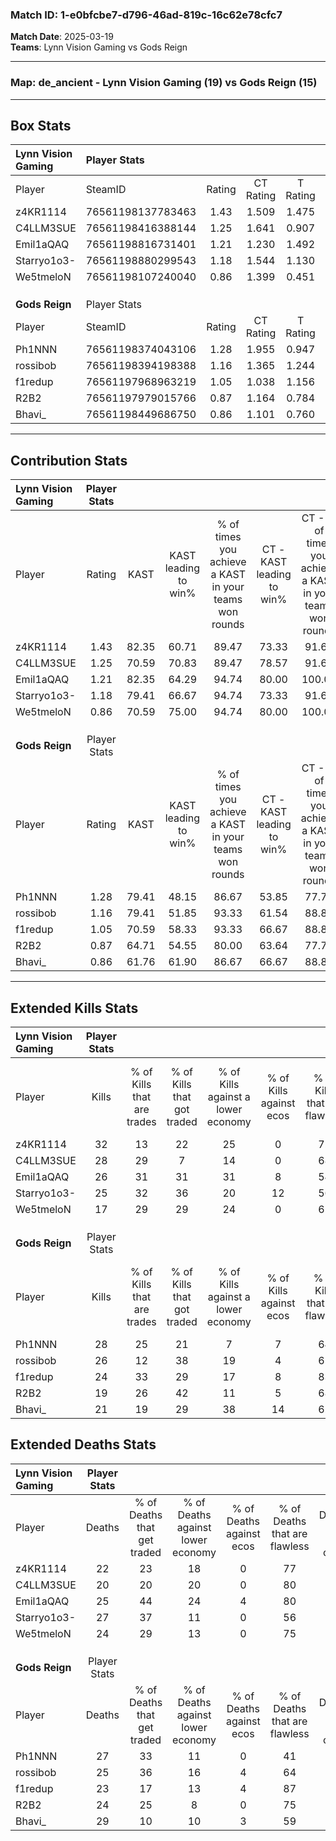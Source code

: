 ### Match ID: 1-e0bfcbe7-d796-46ad-819c-16c62e78cfc7  
**Match Date**: 2025-03-19  
**Teams**: Lynn Vision Gaming vs Gods Reign  

---  

### **Map**: de_ancient - Lynn Vision Gaming (19) vs Gods Reign (15)  
---  

## Box Stats  

| **Lynn Vision Gaming** | Player Stats      |        |           |          |       |      |       |         |        |      |     |
| :- | :- | :-: | :-: | :-: | :-: | :-: | :-: | :-: | :-: | :-: | :-: |
| Player                 | SteamID           | Rating | CT Rating | T Rating | KAST  | ADR  | Kills | Assists | Deaths | K/D  | HS% |
| z4KR1114               | 76561198137783463 |  1.43  |   1.509   |  1.475   | 82.35 | 86.0 |  32   |    8    |   22   | 1.45 | 28  |
| C4LLM3SUE              | 76561198416388144 |  1.25  |   1.641   |  0.907   | 70.59 | 79.7 |  28   |    6    |   20   | 1.40 | 67  |
| Emil1aQAQ              | 76561198816731401 |  1.21  |   1.230   |  1.492   | 82.35 | 77.4 |  26   |   11    |   25   | 1.04 | 69  |
| Starryo1o3-            | 76561198880299543 |  1.18  |   1.544   |  1.130   | 79.41 | 89.9 |  25   |   14    |   27   | 0.93 | 68  |
| We5tmeloN              | 76561198107240040 |  0.86  |   1.399   |  0.451   | 70.59 | 58.6 |  17   |   12    |   24   | 0.71 | 58  |
|                        |                   |        |           |          |       |      |       |         |        |      |     |
|                        |                   |        |           |          |       |      |       |         |        |      |     |
|                        |                   |        |           |          |       |      |       |         |        |      |     |
| **Gods Reign**         | Player Stats      |        |           |          |       |      |       |         |        |      |     |
| Player                 | SteamID           | Rating | CT Rating | T Rating | KAST  | ADR  | Kills | Assists | Deaths | K/D  | HS% |
| Ph1NNN                 | 76561198374043106 |  1.28  |   1.955   |  0.947   | 79.41 | 97.4 |  28   |   13    |   27   | 1.04 | 53  |
| rossibob               | 76561198394198388 |  1.16  |   1.365   |  1.244   | 79.41 | 72.5 |  26   |    5    |   25   | 1.04 | 46  |
| f1redup                | 76561197968963219 |  1.05  |   1.038   |  1.156   | 70.59 | 67.0 |  24   |    4    |   23   | 1.04 | 41  |
| R2B2                   | 76561197979015766 |  0.87  |   1.164   |  0.784   | 64.71 | 64.4 |  19   |    7    |   24   | 0.79 | 68  |
| Bhavi_                 | 76561198449686750 |  0.86  |   1.101   |  0.760   | 61.76 | 76.9 |  21   |    8    |   29   | 0.72 | 76  |
---  

## Contribution Stats  

| **Lynn Vision Gaming** | Player Stats |       |                      |                                                        |                           |                                                             |                          |                                                            |
| :- | :-: | :-: | :-: | :-: | :-: | :-: | :-: | :-: |
| Player                 |    Rating    | KAST  | KAST leading to win% | % of times you achieve a KAST in your teams won rounds | CT - KAST leading to win% | CT - % of times you achieve a KAST in your teams won rounds | T - KAST leading to win% | T - % of times you achieve a KAST in your teams won rounds |
| z4KR1114               |     1.43     | 82.35 |        60.71         |                         89.47                          |           73.33           |                            91.67                            |          46.15           |                           85.71                            |
| C4LLM3SUE              |     1.25     | 70.59 |        70.83         |                         89.47                          |           78.57           |                            91.67                            |          60.00           |                           85.71                            |
| Emil1aQAQ              |     1.21     | 82.35 |        64.29         |                         94.74                          |           80.00           |                           100.00                            |          46.15           |                           85.71                            |
| Starryo1o3-            |     1.18     | 79.41 |        66.67         |                         94.74                          |           73.33           |                            91.67                            |          58.33           |                           100.00                           |
| We5tmeloN              |     0.86     | 70.59 |        75.00         |                         94.74                          |           80.00           |                           100.00                            |          66.67           |                           85.71                            |
|                        |              |       |                      |                                                        |                           |                                                             |                          |                                                            |
|                        |              |       |                      |                                                        |                           |                                                             |                          |                                                            |
|                        |              |       |                      |                                                        |                           |                                                             |                          |                                                            |
| **Gods Reign**         | Player Stats |       |                      |                                                        |                           |                                                             |                          |                                                            |
| Player                 |    Rating    | KAST  | KAST leading to win% | % of times you achieve a KAST in your teams won rounds | CT - KAST leading to win% | CT - % of times you achieve a KAST in your teams won rounds | T - KAST leading to win% | T - % of times you achieve a KAST in your teams won rounds |
| Ph1NNN                 |     1.28     | 79.41 |        48.15         |                         86.67                          |           53.85           |                            77.78                            |          42.86           |                           100.00                           |
| rossibob               |     1.16     | 79.41 |        51.85         |                         93.33                          |           61.54           |                            88.89                            |          42.86           |                           100.00                           |
| f1redup                |     1.05     | 70.59 |        58.33         |                         93.33                          |           66.67           |                            88.89                            |          50.00           |                           100.00                           |
| R2B2                   |     0.87     | 64.71 |        54.55         |                         80.00                          |           63.64           |                            77.78                            |          45.45           |                           83.33                            |
| Bhavi_                 |     0.86     | 61.76 |        61.90         |                         86.67                          |           66.67           |                            88.89                            |          55.56           |                           83.33                            |
---  

## Extended Kills Stats  

| **Lynn Vision Gaming** | Player Stats |                            |                            |                                    |                         |                              |                                 |                                       |                    |           |
| :- | :-: | :-: | :-: | :-: | :-: | :-: | :-: | :-: | :-: | :-: |
| Player                 |    Kills     | % of Kills that are trades | % of Kills that got traded | % of Kills against a lower economy | % of Kills against ecos | % of Kills that are flawless | % of Kills that are close duels | % of Kills that are assisted by flash | Pistol Round Kills | AWP Kills |
| z4KR1114               |      32      |             13             |             22             |                 25                 |            0            |              72              |                3                |                   0                   |         1          |    17     |
| C4LLM3SUE              |      28      |             29             |             7              |                 14                 |            0            |              68              |                7                |                   4                   |         1          |     0     |
| Emil1aQAQ              |      26      |             31             |             31             |                 31                 |            8            |              54              |               19                |                   4                   |         3          |     2     |
| Starryo1o3-            |      25      |             32             |             36             |                 20                 |           12            |              56              |                0                |                  32                   |         0          |     0     |
| We5tmeloN              |      17      |             29             |             29             |                 24                 |            0            |              65              |                0                |                  12                   |         1          |     0     |
|                        |              |                            |                            |                                    |                         |                              |                                 |                                       |                    |           |
|                        |              |                            |                            |                                    |                         |                              |                                 |                                       |                    |           |
|                        |              |                            |                            |                                    |                         |                              |                                 |                                       |                    |           |
| **Gods Reign**         | Player Stats |                            |                            |                                    |                         |                              |                                 |                                       |                    |           |
| Player                 |    Kills     | % of Kills that are trades | % of Kills that got traded | % of Kills against a lower economy | % of Kills against ecos | % of Kills that are flawless | % of Kills that are close duels | % of Kills that are assisted by flash | Pistol Round Kills | AWP Kills |
| Ph1NNN                 |      28      |             25             |             21             |                 7                  |            7            |              64              |                7                |                   4                   |         0          |     0     |
| rossibob               |      26      |             12             |             38             |                 19                 |            4            |              65              |                8                |                   4                   |         4          |     1     |
| f1redup                |      24      |             33             |             29             |                 17                 |            8            |              83              |                0                |                   4                   |         0          |    15     |
| R2B2                   |      19      |             26             |             42             |                 11                 |            5            |              68              |                5                |                   5                   |         3          |     0     |
| Bhavi_                 |      21      |             19             |             29             |                 38                 |           14            |              62              |                0                |                  14                   |         0          |     0     |
## Extended Deaths Stats  

| **Lynn Vision Gaming** | Player Stats |                             |                                   |                          |                               |                            |                           |               |
| :- | :-: | :-: | :-: | :-: | :-: | :-: | :-: | :-: |
| Player                 |    Deaths    | % of Deaths that get traded | % of Deaths against lower economy | % of Deaths against ecos | % of Deaths that are flawless | % of Deaths that are close | % of Deaths while blinded | Deaths to AWP |
| z4KR1114               |      22      |             23              |                18                 |            0             |              77               |             5              |             0             |       3       |
| C4LLM3SUE              |      20      |             20              |                20                 |            0             |              80               |             0              |            10             |       4       |
| Emil1aQAQ              |      25      |             44              |                24                 |            4             |              80               |             4              |             8             |       4       |
| Starryo1o3-            |      27      |             37              |                11                 |            0             |              56               |             4              |             4             |       2       |
| We5tmeloN              |      24      |             29              |                13                 |            0             |              75               |             8              |             8             |       3       |
|                        |              |                             |                                   |                          |                               |                            |                           |               |
|                        |              |                             |                                   |                          |                               |                            |                           |               |
|                        |              |                             |                                   |                          |                               |                            |                           |               |
| **Gods Reign**         | Player Stats |                             |                                   |                          |                               |                            |                           |               |
| Player                 |    Deaths    | % of Deaths that get traded | % of Deaths against lower economy | % of Deaths against ecos | % of Deaths that are flawless | % of Deaths that are close | % of Deaths while blinded | Deaths to AWP |
| Ph1NNN                 |      27      |             33              |                11                 |            0             |              41               |             7              |            19             |       3       |
| rossibob               |      25      |             36              |                16                 |            4             |              64               |             8              |             4             |       4       |
| f1redup                |      23      |             17              |                13                 |            4             |              87               |             4              |             9             |       3       |
| R2B2                   |      24      |             25              |                 8                 |            0             |              75               |             0              |             4             |       4       |
| Bhavi_                 |      29      |             10              |                10                 |            3             |              59               |             10             |            10             |       5       |
